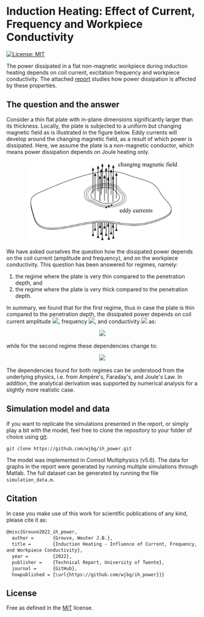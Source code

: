 # Induction Heating: Effect of Current, Frequency and Workpiece Conductivity

[![License: MIT](https://img.shields.io/badge/License-MIT-yellow.svg)](https://opensource.org/licenses/MIT)

The power dissipated in a flat non-magnetic workpiece during induction
heating depends on coil current, excitation frequency and workpiece
conductivity. The attached [report](report.pdf) studies how power
dissipation is affected by these properties.

## The question and the answer

Consider a thin flat plate with in-plane dimensions significantly
larger than its thickness. Locally, the plate is subjected to a
uniform but changing magnetic field as is illustrated in the figure
below. Eddy currents will develop around the changing magnetic field,
as a result of which power is dissipated. Here, we assume the plate is
a non-magnetic conductor, which means power dissipation depends on
Joule heating only.

<p align="center">
  <img src="img/overview.png" alt="Problem overview: Eddy currents in a flat plate due to a time-varying magnetic field." width="400" />
</p>

We have asked ourselves the question how the dissipated power depends
on the coil current (amplitude and frequency), and on the workpiece
conductivity. This question has been answered for regimes, namely:
1. the regime where the plate is very thin compared to the penetration
   depth, and
2. the regime where the plate is very thick compared to the
   penetration depth.

In summary, we found that for the first regime, thus in case the plate
is thin compared to the penetration depth, the dissipated power
depends on coil current amplitude <img
src="https://latex.codecogs.com/svg.latex?I"/>, frequency <img
src="https://latex.codecogs.com/svg.latex?f"/>, and conductivity <img
src="https://latex.codecogs.com/svg.latex?\sigma"/> as:

<p align="center">
<img src="https://latex.codecogs.com/svg.latex?P\propto{}I^2f^2\sigma,"/>
</p>

while for the second regime these dependencies change to:

<p align="center">
<img src="https://latex.codecogs.com/svg.latex?P\propto{}I^2{}f^{1/2}\sigma^{1/2}."/>
</p>

The dependencies found for both regimes can be understood from the
underlying physics, i.e. from Ampère's, Faraday's, and Joule's Law. In
addition, the analytical derivation was supported by numerical analysis
for a slightly more realistic case.


## Simulation model and data

If you want to replicate the simulations presented in the report, or
simply play a bit with the model, feel free to clone the repository to
your folder of choice using [git](https://git-scm.com/downloads):

```
git clone https://github.com/wjbg/ih_power.git
```

The model was implemented in Comsol Multiphysics (v5.6). The data for
graphs in the report were generated by running multiple simulations
through Matlab. The full dataset can be generated by running the file
`simulation_data.m`.


## Citation

In case you make use of this work for scientific publications of any
kind, please cite it as:

```
@misc{Grouve2022_ih_power,
  author =       {Grouve, Wouter J.B.},
  title =        {Induction Heating - Influence of Current, Frequency, and Workpiece Conductivity},
  year =         {2022},
  publisher =    {Technical Report, University of Twente},
  journal =      {GitHub},
  howpublished = {\url{https://github.com/wjbg/ih_power}}}
```


## License

Free as defined in the [MIT](https://choosealicense.com/licenses/mit/)
license.
